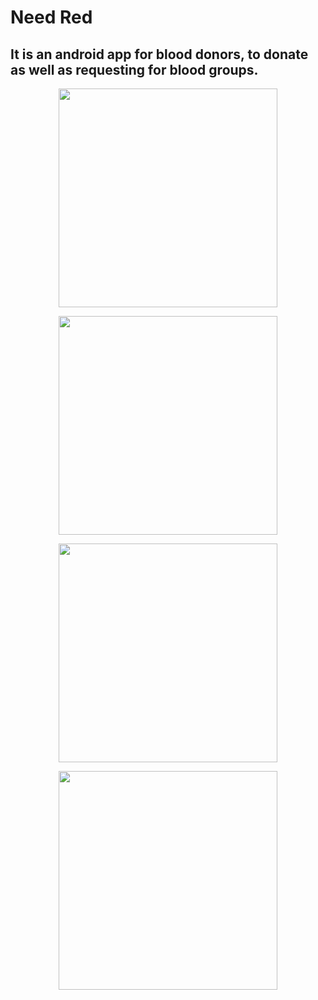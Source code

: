 # Need Red 
## It is an android app for blood donors, to donate as well as requesting for blood groups.
<p align="center">
  <img src="https://github.com/Sivakumar00/NeedRed/blob/master/Screenshot_2018-01-28-02-33-51.png" width="350"/>
 </p>

<p align="center">
  <img src="https://github.com/Sivakumar00/NeedRed/blob/master/Screenshot_2018-01-28-02-35-03.png" width="350"/>
 </p>
 <p align="center">
  <img src="https://github.com/Sivakumar00/NeedRed/blob/master/Screenshot_2018-01-28-02-35-16.png" width="350"/>
 </p>
 <p align="center">
  <img src="https://github.com/Sivakumar00/NeedRed/blob/master/Screenshot_2018-01-28-02-35-22.png" width="350"/>
 </p>

